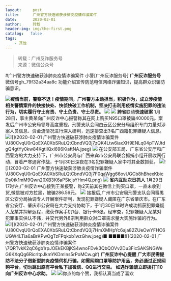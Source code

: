 ```yaml
---
layout:     post
title:      广州警方快速破获涉肺炎疫情诈骗案件
date:       2020-02-01
author:     转载
header-img: img/the-first.png
catalog:   false
tags:
    - 其他
---
```


<blockquote><p>转载：广州反诈服务号<br>
来源：微信公众号</p></blockquote>

#广州警方快速破获涉肺炎疫情诈骗案件
小警[广州反诈服务号]
**广州反诈服务号**
微信号gh_79f32a34aa8c
功能介绍宣传防范电信网络诈骗知识，提高群众识骗防骗意识。

![](https://mmbiz.qpic.cn/mmbiz_png/ldFaBNSkvHjHFia0o1qfImoE8v1BPsTJIV1wA5wJXAHCfF7ZdxbRsPVf3qKZibqUTdCgBzte1nYlRBMIiauN0Vmsw/640)**疫情当前，警察不退！疫情期间，广州警方主动担当，积极作为，成立涉疫情相关警情案件的快接快处、快侦快破工作机制，坚决打击利用疫情实施犯罪的违法行为，切实履行守土有责、守土负责、守土尽责。**
![]({{site.baseurl}}/postimg/U80CvqU0rQoEXA0XbSRuLQtCbndVQ3j7IuMy49Dfn3FIETzwLLW6VU73qlOaudZv3eiaYKqDdZpichxdzBv4e3kw.jpeg)
![]({{site.baseurl}}/postimg/YUyZ7AOL3om3q5niccnl3SQuwEVE0XWS422hVNE60ZlGxRZ56hkSjticCfZz8N0ic1YX6iatnmpfiaxC8b1vFK9dNyg.gif)
****跨省****联动******快速破****案**
1月28日，事主黄某向广州反诈中心报警称其在网上购买N95口罩被骗40000元。案发后广州市公安局领导高度重视，刑警支队会同白云区公安分局组织专门力量对涉案人员信息、资金流情况进行深入研判，迅速排查出3名广西籍犯罪嫌疑人信息。
![]({{site.baseurl}}/postimg/U80CvqU0rQoEXA0XbSRuLQtCbndVQ3j7avLv0Ko2xd95bB7fHCjDMXNibtWCtmeVkicCVklIHyhO7rt2UtN7RyLg.jpeg)![](2020-02-01
广州警方快速破获涉肺炎疫情诈骗案件\\U80CvqU0rQoEXA0XbSRuLQtCbndVQ3j7zQK4Ltw6iaxXH9ENLq04pTWJtdgQ4gtYy0kw84KgtIIQxl696KiaftNA.jpeg)
![]({{site.baseurl}}/postimg/U80CvqU0rQoEXA0XbSRuLQtCbndVQ3j7Y5ibGBTVoDnJxla3whc7WqIvHNiaNKxJTj8DXwbS3fWEib9IengU46Tbw.gif)
在公安部五局、广东省公安厅和广西警方的大力支持下，广州市公安局与广西来宾市公安局联合抓捕小组开展收网行动，冒着严寒通宵作战，于1月30日深夜在3名犯罪嫌疑人家中将其全数抓获。
![]({{site.baseurl}}/postimg/U80CvqU0rQoEXA0XbSRuLQtCbndVQ3j7ibmjpUJmyBcLph7iccAa9brDKleZbkk92xrfwbglySNAyrYuES1GZiaXw.jpeg)![](2020-02-01
广州警方快速破获涉肺炎疫情诈骗案件\\U80CvqU0rQoEXA0XbSRuLQtCbndVQ3j7F0qaWgg66ovUGCb8hBhexKbicDs0tk1mM9Qwn20XB3K6aPSicjsYHm4Q.png)
![]({{site.baseurl}}/postimg/YUyZ7AOL3om3q5niccnl3SQuwEVE0XWS422hVNE60ZlGxRZ56hkSjticCfZz8N0ic1YX6iatnmpfiaxC8b1vFK9dNyg.gif)
**省内互助次日抓人**
1月29日17时许,广州反诈中心接到王某报警，称2天前其在微信上购买口罩，一直未收到货,微信被对方拉黑，被骗286.56元。
![]({{site.baseurl}}/postimg/U80CvqU0rQoEXA0XbSRuLQtCbndVQ3j7UW3jYXIsH53EpDibhw8uLwVCNEJBnCnIibCHtypPJpHNgloU8ptMLlSg.jpeg)
接报后,广州市公安局刑警支队会同番禺区公安分局抽调专人开展案件研判，发现犯罪嫌疑人藏匿在广东省肇庆市。在广东省公安厅、肇庆市公安局在大力支持协助下，于1月30日18时许成功抓获犯罪嫌疑人龙某并押解返程，缴获作案手机1台、银行卡6张。经审查，犯罪嫌疑人龙某对犯罪事实供认不讳，并交代另外8宗利用群众对口罩需求量大实施诈骗的行为。
![]({{site.baseurl}}/postimg/U80CvqU0rQoEXA0XbSRuLQtCbndVQ3j7Pq3Cv2xWeRVN0Gc8TLKlK4ZvqOrTNT6EDRuNrxsCkLbxCMaJfc4mkQ.jpeg)![](2020-02-01
广州警方快速破获涉肺炎疫情诈骗案件\\U80CvqU0rQoEXA0XbSRuLQtCbndVQ3j7HmXMHpYc6aja82ZUeOwYFHC6UGW4LTia6aBrKPwOgTzFPqkob1wzGhw.jpeg)■
■■■■![](2020-02-01
广州警方快速破获涉肺炎疫情诈骗案件\\7QRTvkK2qC6gb1rpJOEkEKBjKS4wnoFDvk3QbQOVv2Du3FicSAKSNGWeG6KXqQg6RicrItpJkmYKDmIns5rPoMCw.gif)
**广州反诈中心提醒**
**广大市民需提防不法分子借新型肺炎疫情伺机行骗，如需网购口罩等防护用品，务必通过正规网购平台，切勿跳出原有平台私下加微信、QQ进行交易。
如遇诈骗请立即拨打110向广州反诈中心求助。**
![]({{site.baseurl}}/postimg/U80CvqU0rQoWOxrq0AkGBPeTOo0FQialRjBaKzJKXA3oYfRO8oJd37KNGhSxpB4zwoAbAttnwWOjAV2HLJX14lA.jpeg)
![]({{site.baseurl}}/postimg/7QRTvkK2qC6hzicPF91rs9ItM18PtNACZP7sUrVePibyGR92ibmnNkSIkT0M5DWddcBmOCSoRyWiciaYIwMhtS0sY1g.png)你点的每个赞，我都认真当成了喜欢
